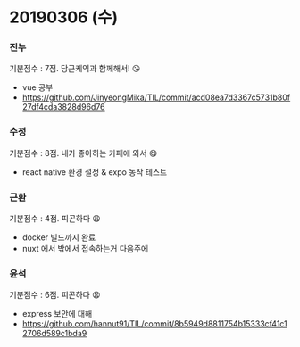 # 20190306 (수)

### 진누
기분점수 : 7점. 당근케익과 함께해서! :kissing_heart: <br/>
- vue 공부
- https://github.com/JinyeongMika/TIL/commit/acd08ea7d3367c5731b80f27df4cda3828d96d76

### 수정
기분점수 : 8점. 내가 좋아하는 카페에 와서 :yum:
- react native 환경 설정 & expo 동작 테스트

### 근환
기분점수 : 4점. 피곤하다 :weary:
- docker 빌드까지 완료
- nuxt 에서 밖에서 접속하는거 다음주에 

### 윤석
기분점수 : 6점. 피곤하다 :anguished:
- express 보안에 대해
- https://github.com/hannut91/TIL/commit/8b5949d8811754b15333cf41c12706d589c1bda9

